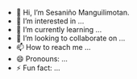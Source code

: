 - 👋 Hi, I’m Sesaniño Manguilimotan.
- 👀 I’m interested in ...
- 🌱 I’m currently learning ...
- 💞️ I’m looking to collaborate on ...
- 📫 How to reach me ...
- 😄 Pronouns: ...
- ⚡ Fun fact: ...

<!---
sesanino/sesanino is a ✨ special ✨ repository because its `README.md` (this file) appears on your GitHub profile.
You can click the Preview link to take a look at your changes.
--->
